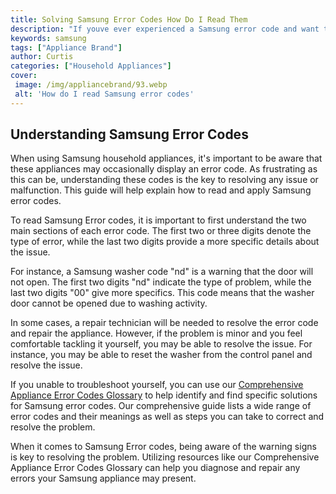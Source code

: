 ```yaml
---
title: Solving Samsung Error Codes How Do I Read Them
description: "If youve ever experienced a Samsung error code and want to learn more about how to understand it this is the post for you Get the info you need to help you read error codes diagnose issues and solve problems quickly"
keywords: samsung
tags: ["Appliance Brand"]
author: Curtis
categories: ["Household Appliances"]
cover: 
 image: /img/appliancebrand/93.webp
 alt: 'How do I read Samsung error codes'
---
```

## Understanding Samsung Error Codes

When using Samsung household appliances, it's important to be aware that these appliances may occasionally display an error code. As frustrating as this can be, understanding these codes is the key to resolving any issue or malfunction. This guide will help explain how to read and apply Samsung error codes.

To read Samsung Error codes, it is important to first understand the two main sections of each error code. The first two or three digits denote the type of error, while the last two digits provide a more specific details about the issue.

For instance, a Samsung washer code "nd" is a warning that the door will not open. The first two digits "nd" indicate the type of problem, while the last two digits "00" give more specifics. This code means that the washer door cannot be opened due to washing activity.

In some cases, a repair technician will be needed to resolve the error code and repair the appliance. However, if the problem is minor and you feel comfortable tackling it yourself, you may be able to resolve the issue. For instance, you may be able to reset the washer from the control panel and resolve the issue.

If you unable to troubleshoot yourself, you can use our [Comprehensive Appliance Error Codes Glossary](./error-codes/) to help identify and find specific solutions for Samsung error codes. Our comprehensive guide lists a wide range of error codes and their meanings as well as steps you can take to correct and resolve the problem.

When it comes to Samsung Error codes, being aware of the warning signs is key to resolving the problem. Utilizing resources like our Comprehensive Appliance Error Codes Glossary can help you diagnose and repair any errors your Samsung appliance may present.
